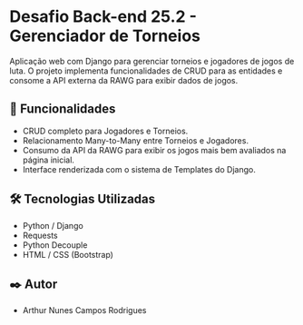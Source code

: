 # Desafio Back-end 25.2 - Gerenciador de Torneios

Aplicação web com Django para gerenciar torneios e jogadores de jogos de luta. O projeto implementa funcionalidades de CRUD para as entidades e consome a API externa da RAWG para exibir dados de jogos.

## 🚀 Funcionalidades

* CRUD completo para Jogadores e Torneios.
* Relacionamento Many-to-Many entre Torneios e Jogadores.
* Consumo da API da RAWG para exibir os jogos mais bem avaliados na página inicial.
* Interface renderizada com o sistema de Templates do Django.

## 🛠️ Tecnologias Utilizadas

* Python / Django
* Requests
* Python Decouple
* HTML / CSS (Bootstrap)

## ✒️ Autor

* Arthur Nunes Campos Rodrigues
